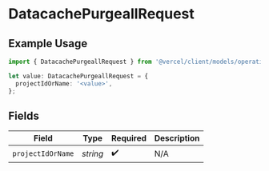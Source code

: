 # DatacachePurgeallRequest

## Example Usage

```typescript
import { DatacachePurgeallRequest } from '@vercel/client/models/operations';

let value: DatacachePurgeallRequest = {
  projectIdOrName: '<value>',
};
```

## Fields

| Field             | Type     | Required           | Description |
| ----------------- | -------- | ------------------ | ----------- |
| `projectIdOrName` | _string_ | :heavy_check_mark: | N/A         |
